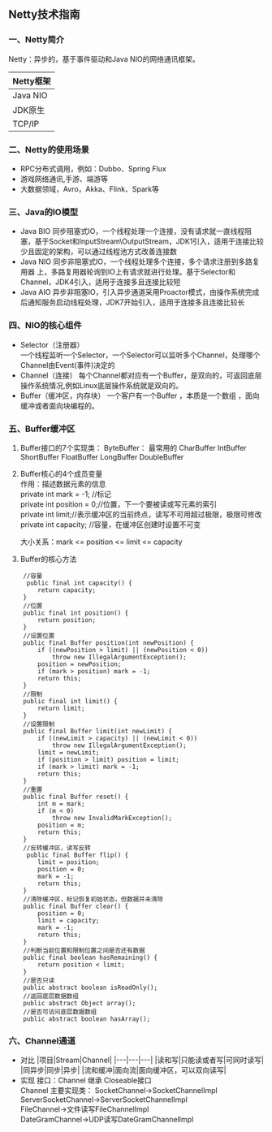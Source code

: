 ## Netty技术指南

### 一、Netty简介
Netty：异步的，基于事件驱动和Java NIO的网络通讯框架。

|  Netty框架 |
|  ----  | 
| Java NIO | 
| JDK原生 |
| TCP/IP |

### 二、Netty的使用场景

- RPC分布式调用，例如：Dubbo、Spring Flux   
- 游戏网络通讯,手游、端游等
- 大数据领域，Avro，Akka、Flink、Spark等

### 三、Java的IO模型    

- Java BIO 同步阻塞式IO，一个线程处理一个连接，没有请求就一直线程阻塞，基于Socket和InputStream\OutputStream，JDK1引入，适用于连接比较少且固定的架构，可以通过线程池方式改善连接数
- Java NIO 同步非阻塞式IO，一个线程处理多个连接，多个请求注册到多路复用器
上，多路复用器轮询到IO上有请求就进行处理。基于Selector和Channel，JDK4引入，适用于连接多且连接比较短
- Java AIO 异步非阻塞IO，引入异步通道采用Proactor模式，由操作系统完成后通知服务启动线程处理，JDK7开始引入，适用于连接多且连接比较长

### 四、NIO的核心组件   

-  Selector（注册器）  
    一个线程监听一个Selector，一个Selector可以监听多个Channel，处理哪个Channel由Event(事件)决定的
-  Channel（连接）
    每个Channel都对应有一个Buffer，是双向的，可返回底层操作系统情况,例如Linux底层操作系统就是双向的。
-  Buffer（缓冲区，内存块）
    一个客户有一个Buffer ，本质是一个数组 ，面向缓冲或者面向块编程的。

### 五、Buffer缓冲区

1.  Buffer接口的7个实现类：
    ByteBuffer： 最常用的
    CharBuffer
    IntBuffer
    ShortBuffer
    FloatBuffer
    LongBuffer
    DoubleBuffer

2. Buffer核心的4个成员变量    
    作用：描述数据元素的信息     
    private int mark = -1; //标记    
    private int position = 0;//位置，下一个要被读或写元素的索引    
    private int limit;//表示缓冲区的当前终点，读写不可用超过极限，极限可修改     
    private int capacity; //容量，在缓冲区创建时设置不可变    

    大小关系：mark <= position <= limit <= capacity

3. Buffer的核心方法  
```
    //容量
     public final int capacity() {
        return capacity;
    }
    //位置    
    public final int position() {
        return position;
    }
    //设置位置    
    public final Buffer position(int newPosition) {
        if ((newPosition > limit) || (newPosition < 0))
            throw new IllegalArgumentException();
        position = newPosition;
        if (mark > position) mark = -1;
        return this;
    }
    //限制    
    public final int limit() {
        return limit;
    }
    //设置限制
    public final Buffer limit(int newLimit) {
        if ((newLimit > capacity) || (newLimit < 0))
            throw new IllegalArgumentException();
        limit = newLimit;
        if (position > limit) position = limit;
        if (mark > limit) mark = -1;
        return this;
    }
    //重置    
    public final Buffer reset() {
        int m = mark;
        if (m < 0)
            throw new InvalidMarkException();
        position = m;
        return this;
    }
    //反转缓冲区，读写反转
     public final Buffer flip() {
        limit = position;
        position = 0;
        mark = -1;
        return this;
    }
    //清除缓冲区，标记恢复初始状态，但数据并未清除
    public final Buffer clear() {
        position = 0;
        limit = capacity;
        mark = -1;
        return this;
    }  
    //判断当前位置和限制位置之间是否还有数据 
    public final boolean hasRemaining() {
        return position < limit;
    }   
    //是否只读 
    public abstract boolean isReadOnly();
    //返回底层数据数组
    public abstract Object array();
    //是否可访问底层数据数组
    public abstract boolean hasArray();
```

### 六、Channel通道
- 对比
|项目|Stream|Channel|
|---|---|---|
|读和写|只能读或者写|可同时读写|
|同异步|同步|异步|
|流和缓冲|面向流|面向缓冲区，可以双向读写|
-  实现
接口：Channel 继承 Closeable接口    
Channel 主要实现类：
    SocketChannel->SocketChannelImpl
    ServerSocketChannel->ServerSocketChannelImpl    
    FileChannel->文件读写FileChannelImpl    
    DateGramChannel->UDP读写DateGramChannelImpl
